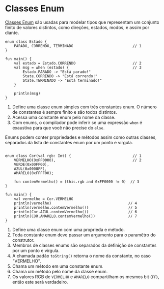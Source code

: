 # Classes Enum

[Classes Enum](https://kotlinlang.org/docs/reference/enum-classes.html) são usadas para modelar tipos que representam um conjunto finito de valores distintos, como direções, estados, modos, e assim por diante.

```run-kotlin
enum class Estado {
    PARADO, CORRENDO, TERMINADO                           // 1
}

fun main() {
    val estado = Estado.CORRENDO                          // 2
    val msg = when (estado) {                             // 3
        Estado.PARADO -> "Está parado!"
        State.CORRENDO -> "Está correndo!"
        State.TERMINADO -> "Está terminado!"
    }
    
    println(msg)
}

```

1. Define uma classe enum simples com três constantes enum. O número de constantes é sempre finito e são todos distintos.
2. Acessa uma constante enum pelo nome da classe.
3. Com enums, o compilador pode inferir se uma expressão `when` é exaustiva para que você não precise do `else`.

Enums podem conter propriedades e métodos assim como outras classes, separados da lista de constantes enum por um ponto e vírgula.

```run-kotlin

enum class Cor(val rgb: Int) {                            // 1
    VERMELHO(0xFF0000),                                   // 2
    VERDE(0x00FF00),
    AZUL(0x0000FF),
    AMARELO(0xFFFF00);

    fun contemVermelho() = (this.rgb and 0xFF0000 != 0)  // 3
}

fun main() {
    val vermelho = Cor.VERMELHO
    println(vermelho)                                   // 4
    println(vermelho.contemVermelho())                  // 5
    println(Cor.AZUL.contemVermelho())                  // 6
    println(COR.AMARELO.contemVermelho())               // 7
}

```

1. Define uma classe enum com uma proprieda e método.
2. Toda constante enum deve passar um argumento para o paramêtro do construtor.
3. Membros de classes enums são separados da definição de constantes por um ponto e vírgula.
4. A chamada padão `toString()` retorna o nome da constante, no caso "VERMELHO".
5. Chama um método em uma constante enum.
6. Chama um método pelo nome da classe enum.
7. Os valores RGB de `VERMELHO` e `AMARELO` compartilham os mesmos bit (`FF`), então este será verdadeiro.
